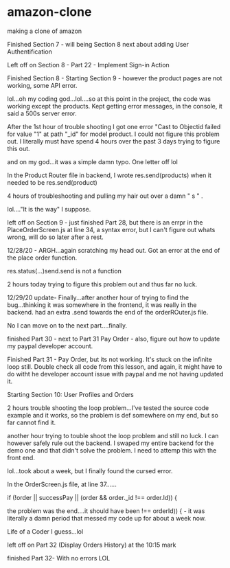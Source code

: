 # amazon-clone
making a clone of amazon

Finished Section 7 - will being Section 8 next about adding User Authentification 

Left off on Section 8 - Part 22 - Implement Sign-in Action

Finished Section 8 - Starting Section 9 - however the product pages are not working, some API error. 

lol...oh my coding god...lol....so at this point in the project, the code was working except the products. Kept getting error messages, in the console, it said a 500s server error. 

After the 1st hour of trouble shooting I got one error "Cast to Objectid failed for value "1" at path "_id" for model product. I could not figure this problem out. I literally must have spend 4 hours over the past 3 days trying to figure this out. 

and on my god...it was a simple damn typo. One letter off lol

In the Product Router file in backend, I wrote res.send(products) when it needed to be res.send(product)

4 hours of troubleshooting and pulling my hair out over a damn " s " . 

lol...."It is the way" I suppose. 

left off on Section 9 - just finished Part 28, but there is an errpr in the PlaceOrderScreen.js at line 34, a syntax error, but I can't figure out whats wrong, will do so later after a rest. 


12/28/20 - ARGH...again scratching my head out. Got an error at the end of the place order function. 

res.status(...)send.send is not a function

2 hours today trying to figure this problem out and thus far no luck. 

12/29/20 update- Finally...after another hour of trying to find the bug...thinking it was somewhere in the frontend, it was really in the backend. had an extra .send towards the end of the orderROuter.js file.

No I can move on to the next part....finally. 

finished Part 30 - next to Part 31  Pay Order - also, figure out how to update my paypal developer account.

Finished Part 31 - Pay Order, but its not working. It's stuck on the infinite loop still. Double check all code from this lesson, and again, it might have to do witht he developer account issue with paypal and me not having updated it.

Starting Section 10: User Profiles and Orders

2 hours trouble shooting the loop problem...I've tested the source code example and it works, so the problem is def somewhere on my end, but so far cannot find it. 

another hour trying to touble shoot the loop problem and still no luck. I can however safely rule out the backend. I swaped my entire backend for the demo one and that didn't solve the problem. I need to attemp this with the front end.

lol...took about a week, but I finally found the cursed error.

In the OrderScreen.js file, at line 37......

if (!order || successPay || (order && order._id !== order.Id)) {

the problem was the end....it should have been   !== orderId)) {  - it was literally a damn period that messed my code up for about a week now. 

Life of a Coder I guess...lol

left off on Part 32  (Display Orders History) at the 10:15 mark

finished Part 32- With no errors LOL